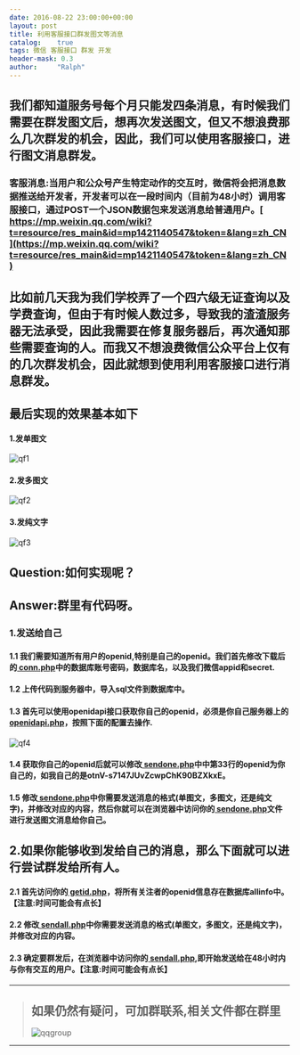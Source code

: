 ```yaml
---
date: 2016-08-22 23:00:00+00:00
layout: post
title: 利用客服接口群发图文等消息
catalog:    true
tags: 微信 客服接口 群发 开发
header-mask: 0.3
author:     "Ralph"
---
```


## 我们都知道服务号每个月只能发四条消息，有时候我们需要在群发图文后，想再次发送图文，但又不想浪费那么几次群发的机会，因此，我们可以使用客服接口，进行图文消息群发。

### 客服消息:当用户和公众号产生特定动作的交互时，微信将会把消息数据推送给开发者，开发者可以在一段时间内（目前为48小时）调用客服接口，通过POST一个JSON数据包来发送消息给普通用户。[ https://mp.weixin.qq.com/wiki?t=resource/res_main&id=mp1421140547&token=&lang=zh_CN](https://mp.weixin.qq.com/wiki?t=resource/res_main&id=mp1421140547&token=&lang=zh_CN)

## 比如前几天我为我们学校弄了一个四六级无证查询以及学费查询，但由于有时候人数过多，导致我的渣渣服务器无法承受，因此我需要在修复服务器后，再次通知那些需要查询的人。而我又不想浪费微信公众平台上仅有的几次群发机会，因此就想到使用利用客服接口进行消息群发。

## 最后实现的效果基本如下

#### 1.发单图文
![qf1](/img/blog/fadantw.jpg)

#### 2.发多图文
![qf2](/img/blog/faduotw.jpg)

#### 3.发纯文字
![qf3](/img/blog/fawz.jpg)

## Question:如何实现呢？

## Answer:群里有代码呀。

### 1.发送给自己

#### 1.1 我们需要知道所有用户的openid,特别是自己的openid。我们首先修改下载后的[ conn.php]()中的数据库账号密码，数据库名，以及我们微信appid和secret.

#### 1.2 上传代码到服务器中，导入sql文件到数据库中。

#### 1.3 首先可以使用openidapi接口获取你自己的openid，必须是你自己服务器上的[ openidapi.php]()，按照下面的配置去操作.
![qf4](/img/blog/faopenid.jpg)

#### 1.4 获取你自己的openid后就可以修改[ sendone.php]()中中第33行的openid为你自己的，如我自己的是otnV-s7147JUvZcwpChK90BZXkxE。

#### 1.5 修改[ sendone.php]()中你需要发送消息的格式(单图文，多图文，还是纯文字)，并修改对应的内容，然后你就可以在浏览器中访问你的[ sendone.php]()文件进行发送图文消息给你自己。

## 2.如果你能够收到发给自己的消息，那么下面就可以进行尝试群发给所有人。
 
#### 2.1 首先访问你的[ getid.php]()，将所有关注者的openid信息存在数据库allinfo中。【注意:时间可能会有点长】

#### 2.2 修改[ sendall.php]()中你需要发送消息的格式(单图文，多图文，还是纯文字)，并修改对应的内容。

#### 2.3 确定要群发后，在浏览器中访问你的[ sendall.php](),即开始发送给在48小时内与你有交互的用户。【注意:时间可能会有点长】

___
>## 如果仍然有疑问，可加群联系,相关文件都在群里
>![qqgroup](/img/blog/qqgroup.jpg)
___
